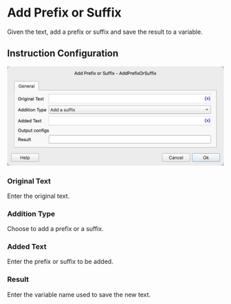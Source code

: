 # Add Prefix or Suffix

Given the text, add a prefix or suffix and save the result to a variable.

## Instruction Configuration

![General Configuration Dialog for Adding Prefix or Suffix](add_prefix_or_suffix_general_config.png)

### Original Text

Enter the original text.

### Addition Type

Choose to add a prefix or a suffix.

### Added Text

Enter the prefix or suffix to be added.

### Result

Enter the variable name used to save the new text.